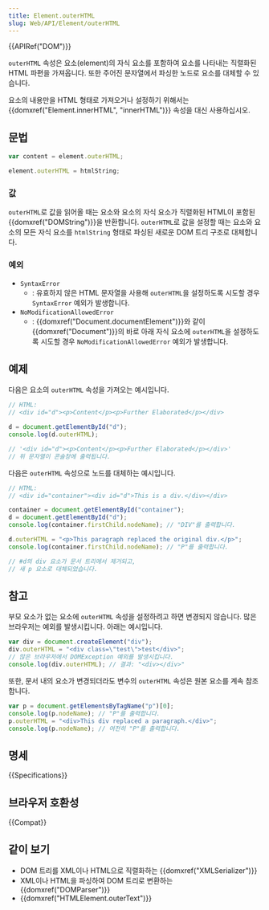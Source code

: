 ```yaml
---
title: Element.outerHTML
slug: Web/API/Element/outerHTML
---
```


{{APIRef("DOM")}}

`outerHTML` 속성은 요소(element)의 자식 요소를 포함하여 요소를 나타내는 직렬화된 HTML 파편을 가져옵니다. 또한 주어진 문자열에서 파싱한 노드로 요소를 대체할 수 있습니다.

요소의 내용만을 HTML 형태로 가져오거나 설정하기 위해서는 {{domxref("Element.innerHTML", "innerHTML")}} 속성을 대신 사용하십시오.

## 문법

```js
var content = element.outerHTML;

element.outerHTML = htmlString;
```

### 값

`outerHTML`로 값을 읽어올 때는 요소와 요소의 자식 요소가 직렬화된 HTML이 포함된 {{domxref("DOMString")}}을 반환합니다. `outerHTML`로 값을 설정할 때는 요소와 요소의 모든 자식 요소를 `htmlString` 형태로 파싱된 새로운 DOM 트리 구조로 대체합니다.

### 예외

- `SyntaxError`
  - : 유효하지 않은 HTML 문자열을 사용해 `outerHTML`을 설정하도록 시도할 경우 `SyntaxError` 예외가 발생합니다.
- `NoModificationAllowedError`
  - : {{domxref("Document.documentElement")}}와 같이 {{domxref("Document")}}의 바로 아래 자식 요소에 `outerHTML`을 설정하도록 시도할 경우 `NoModificationAllowedError` 예외가 발생합니다.

## 예제

다음은 요소의 `outerHTML` 속성을 가져오는 예시입니다.

```js
// HTML:
// <div id="d"><p>Content</p><p>Further Elaborated</p></div>

d = document.getElementById("d");
console.log(d.outerHTML);

// '<div id="d"><p>Content</p><p>Further Elaborated</p></div>'
// 위 문자열이 콘솔창에 출력됩니다.
```

다음은 `outerHTML` 속성으로 노드를 대체하는 예시입니다.

```js
// HTML:
// <div id="container"><div id="d">This is a div.</div></div>

container = document.getElementById("container");
d = document.getElementById("d");
console.log(container.firstChild.nodeName); // "DIV"를 출력합니다.

d.outerHTML = "<p>This paragraph replaced the original div.</p>";
console.log(container.firstChild.nodeName); // "P"를 출력합니다.

// #d의 div 요소가 문서 트리에서 제거되고,
// 새 p 요소로 대체되었습니다.
```

## 참고

부모 요소가 없는 요소에 `outerHTML` 속성을 설정하려고 하면 변경되지 않습니다. 많은 브라우저는 예외를 발생시킵니다. 아래는 예시입니다.

```js
var div = document.createElement("div");
div.outerHTML = "<div class=\"test\">test</div>";
// 많은 브라우저에서 DOMException 예외를 발생시킵니다.
console.log(div.outerHTML); // 결과: "<div></div>"
```

또한, 문서 내의 요소가 변경되더라도 변수의 `outerHTML` 속성은 원본 요소를 계속 참조합니다.

```js
var p = document.getElementsByTagName("p")[0];
console.log(p.nodeName); // "P"를 출력합니다.
p.outerHTML = "<div>This div replaced a paragraph.</div>";
console.log(p.nodeName); // 여전히 "P"를 출력합니다.
```

## 명세

{{Specifications}}

## 브라우저 호환성

{{Compat}}

## 같이 보기

- DOM 트리를 XML이나 HTML으로 직렬화하는 {{domxref("XMLSerializer")}}
- XML이나 HTML을 파싱하여 DOM 트리로 변환하는 {{domxref("DOMParser")}}
- {{domxref("HTMLElement.outerText")}}
